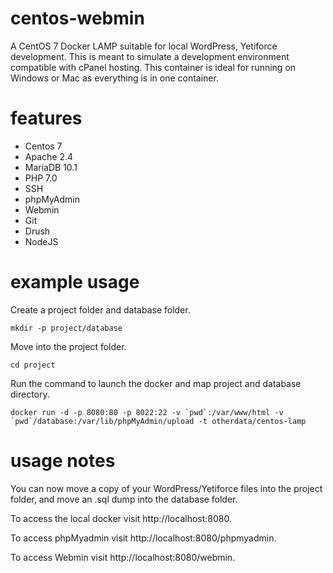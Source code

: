 # centos-webmin
A CentOS 7 Docker LAMP suitable for local WordPress, Yetiforce development. This is meant to simulate a development environment compatible with cPanel hosting. This container is ideal for running on Windows or Mac as everything is in one container.

# features
- Centos 7
- Apache 2.4
- MariaDB 10.1
- PHP 7.0
- SSH
- phpMyAdmin
- Webmin
- Git
- Drush
- NodeJS

# example usage

Create a project folder and database folder.

`mkdir -p project/database`

Move into the project folder.

`cd project`

Run the command to launch the docker and map project and database directory.

``docker run -d -p 8080:80 -p 8022:22 -v `pwd`:/var/www/html -v `pwd`/database:/var/lib/phpMyAdmin/upload -t otherdata/centos-lamp``

# usage notes

You can now move a copy of your WordPress/Yetiforce files into the project folder, and move an .sql dump into the database folder. 

To access the local docker visit http://localhost:8080.  

To access phpMyadmin visit http://localhost:8080/phpmyadmin.   

To access Webmin visit http://localhost:8080/webmin.   

